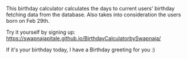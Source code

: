 This birthday calculator calculates the days to current users' birthday fetching data from the database. Also takes into consideration the users born on Feb 29th.

Try it yourself by signing up: https://swapnajapitale.github.io/BirthdayCalculatorbySwapnaja/

If it's your birthday today, I have a Birthday greeting for you :)
